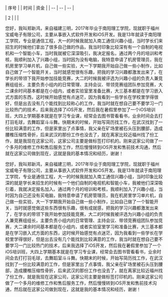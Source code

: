 
| 序号 |  | 时间 | 资金 |
| -- | -- | -- |

| 2 |  | |



您好，我叫郑新鸿，来自福建三明，2017年毕业于南阳理工学院，现就职于福州宝威电子有限公司，主要从事嵌入式软件开发和iOS开发。我是13年就读于南阳理工学院，专业是通信工程，大一的时候我就加入南工通信兴趣小组，当时学长们来招生的时候他们拿出了很多自己做的作品，我当时印象比较深有有一个自制的电视机和一个智能小车，当时我就被它深深吸引，我决定报名，通过两个月的培训和考核，我顺利加入了兴趣小组，当时因为没有电脑，我特意申请了机房管理员，我在机房里学习单片机，自己做一些实验，大一下学期我开始自己做一些小制作，比如自己做了一个智能开关，当时就感觉很有乐趣，把我的学习兴趣都激发出来了，在学长的带领下我开始参加技能竞赛，大二的时候我被评选为兴趣小组的负责人兼竞赛组组长，主要负责小组内的日常管理、主持会议、带领竞赛组团队参加竞赛，大二课余时间基本都是在小组内，或者实验室里准备比赛，大三基本都是在学习嵌入式方面的东西，这时候开始感觉有点迷茫，因为我看到一些学长在学校里学得很好，但是出去没有几个能找到比较称心的工作，我当时就在想自己要不要学习一门比较热门的技术，后来我选择了iOS开发，然后我在暑假里参加了一个iOS培训班，大四上学期基本就是在学习专业课，经常会去图书管看看书，业余时间会去打打羽毛球，去舞蹈室斗斗舞。快期末的时候，开始写简历找工作，在武汉找到了一份比较满意的工作，但是家里出了点事情，我父亲在矿场里被石头压到腰部，造成腰椎压缩性骨折，后来武汉的那份工作也没去了，就在离家比较近福州找了份工作，就是我现在这家公司，这家公司主要是做标签打印机的。刚来这家公司做了一个多月的维修工作和售后服务工作，然后慢慢转到iOS开发和售前技术沟通，然后就在这家公司做到现在，这就是我的基本情况和经历，谢谢！


您好，我叫郑新鸿，来自福建三明，2017年毕业于南阳理工学院，现就职于福州宝威电子有限公司，主要从事嵌入式软件开发和iOS开发。我是13年就读于南阳理工学院，专业是通信工程，大一的时候我就加入南工通信兴趣小组，当时印象比较深的就是学长来招生的时候有一个他们自制的电视机和智能小车，我被他们深深吸引着，我就决定报名加入。通过两个月的培训和考核，我顺利加入了兴趣小组，当时因为自己还没有买电脑，我特意申请了机房管理员，我在机房里学习单片机，自己做一些实验，大一下学期我开始自己做一些小制作，比如自己做了一个智能开关，当时就感觉做这些东西很有乐趣，很有成就感，把我的学习兴趣都激发出来了，在学长的带领下我开始参加技能竞赛，大二的时候我被评选为兴趣小组的负责人兼竞赛组组长，主要负责小组内的日常管理、主持会议、带领竞赛组团队参加竞赛，大二课余时间基本都是在小组内，或者实验室里学习和准备比赛，大三基本都是在学习嵌入式方面的东西，这时候开始感觉有点迷茫，因为我看到一些学长在学校里学得很好，但是出去没有几个能找到比较满意的工作，我当时就在想自己要不要学习一门比较热门的技术，后来我选择了iOS开发，然后我在暑假里参加了一个iOS培训班，大四上学期基本就是在学习专业课，经常会去图书管看看书，业余时间会去打打羽毛球，去舞蹈室斗斗舞。快期末的时候，开始写简历找工作，在武汉找到了一份比较满意的工作，但是家里出了点事情，我父亲在矿场里被石头压到腰部，造成腰椎压缩性骨折，后来武汉的那份工作也没去了，就在离家比较近福州找了份工作，就是我现在这家公司，这家公司主要是做标签打印机的。刚来这家公司做了一个多月的维修工作和售后服务工作，然后慢慢转到iOS开发和售前技术沟通，然后就在这家公司做到现在，这就是我的基本情况和经历，谢谢！



